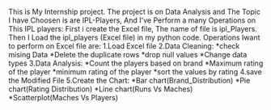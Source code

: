 This is My Internship project. The project is on Data Analysis and The Topic I have Choosen  is are  IPL-Players, And I've  Perform a many  Operations on This IPL players:
First i create the Excel file, The name of file is ipl_Players.
Then I Load the ipl_players (Excel file) in my python code.
Operations Iwant to perform on Excel file are:
1.Load  Excel file
2.Data Cleaning:
  *check mising Data
  *Delete the duplicate rows
  *drop null values
  *Change data types
3.Data Analysis:
  *Count the players based on brand
  *Maximum rating of the player
  *minimum rating of the player
  *sort the values by rating
4.save the Modified File
5.Create the Chart:
  *Bar chart(Brand_Distribution)
  *Pie chart(Rating Distribution)
  *Line chart(Runs Vs Maches)
  *Scatterplot(Maches Vs Players)
